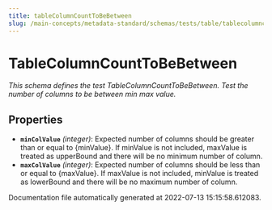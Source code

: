 ```yaml
---
title: tableColumnCountToBeBetween
slug: /main-concepts/metadata-standard/schemas/tests/table/tablecolumncounttobebetween
---
```


# TableColumnCountToBeBetween

*This schema defines the test TableColumnCountToBeBetween. Test the number of columns to be between min max value.*

## Properties

- **`minColValue`** *(integer)*: Expected number of columns should be greater than or equal to {minValue}. If minValue is not included, maxValue is treated as upperBound and there will be no minimum number of column.
- **`maxColValue`** *(integer)*: Expected number of columns should be less than or equal to {maxValue}. If maxValue is not included, minValue is treated as lowerBound and there will be no maximum number of column.


Documentation file automatically generated at 2022-07-13 15:15:58.612083.
